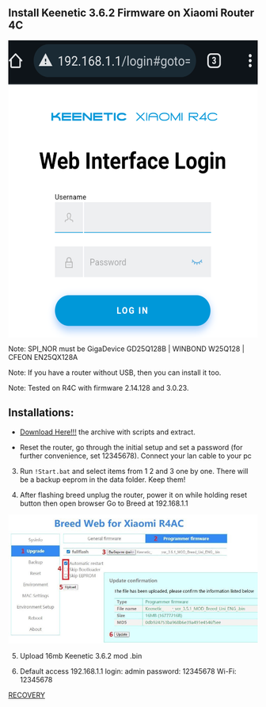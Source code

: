 ## Install Keenetic 3.6.2 Firmware on Xiaomi Router 4C


<img align="center" width="800" height="600" src="https://github.com/xiv3r/Xiaomi-Mi-Router-4A-Gigabit-KeeneticOS-3.7.4/blob/main/firmwares/Screenshot_2023_1227_121024.png">


Note: SPI_NOR must be GigaDevice GD25Q128B | WINBOND W25Q128 | CFEON EN25QX128A

Note: If you have a router without USB, then you can install it too.

Note: Tested on R4C with firmware 2.14.128 and 3.0.23.

## Installations:

- [Download Here!!!](https://codeload.github.com/xiv3r/Xiaomi-Mi-Router-4C-Keenetic-v3.6.2/zip/refs/heads/main) the archive with scripts and extract.


- Reset the router, go through the initial setup and set a password (for further convenience, set 12345678). Connect your    lan cable to your pc

3. Run `!Start.bat` and select items from 1 2 and 3 one by one. There will be a backup eeprom in the data folder. Keep them!

4. After flashing breed unplug the router, power it on while holding reset button then open browser Go to Breed at 192.168.1.1
<img src="https://github.com/xiv3r/Xiaomi-Mi-Router-4C-Keenetic-v3.6.2/blob/main/Êàê%2Bïðîøèâàòü.jpg">


5. Upload 16mb Keenetic 3.6.2 mod .bin

6. Default access 192.168.1.1 login: admin password: 12345678 Wi-Fi: 12345678


[RECOVERY](https://github.com/xiv3r/Xiaomi-Mi-Router-4C-CH341A-Flasher)
